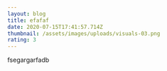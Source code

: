 ```yaml
---
layout: blog
title: efafaf
date: 2020-07-15T17:41:57.714Z
thumbnail: /assets/images/uploads/visuals-03.png
rating: 3
---
```

fsegargarfadb